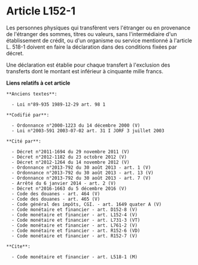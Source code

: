 # Article L152-1

Les personnes physiques qui transfèrent vers l'étranger ou en provenance de l'étranger des sommes, titres ou valeurs, sans
l'intermédiaire d'un établissement de crédit, ou d'un organisme ou service mentionné à l'article L. 518-1 doivent en faire la
déclaration dans des conditions fixées par décret.

Une déclaration est établie pour chaque transfert à l'exclusion des transferts dont le montant est inférieur à cinquante
mille francs.

**Liens relatifs à cet article**

	**Anciens textes**:

	  - Loi n°89-935 1989-12-29 art. 98 1

	**Codifié par**:

	  - Ordonnance n°2000-1223 du 14 décembre 2000 (V)
	  - Loi n°2003-591 2003-07-02 art. 31 I JORF 3 juillet 2003

	**Cité par**:

	  - Décret n°2011-1694 du 29 novembre 2011 (V)
	  - Décret n°2012-1182 du 23 octobre 2012 (V)
	  - Décret n°2012-1264 du 14 novembre 2012 (V)
	  - Ordonnance n°2013-792 du 30 août 2013 - art. 1 (V)
	  - Ordonnance n°2013-792 du 30 août 2013 - art. 13 (V)
	  - Ordonnance n°2013-792 du 30 août 2013 - art. 7 (V)
	  - Arrêté du 6 janvier 2014 - art. 2 (V)
	  - Décret n°2016-1663 du 5 décembre 2016 (V)
	  - Code des douanes - art. 464 (V)
	  - Code des douanes - art. 465 (V)
	  - Code général des impôts, CGI. - art. 1649 quater A (V)
	  - Code monétaire et financier - art. D152-8 (V)
	  - Code monétaire et financier - art. L152-4 (V)
	  - Code monétaire et financier - art. L731-3 (VT)
	  - Code monétaire et financier - art. L761-2 (V)
	  - Code monétaire et financier - art. R152-6 (VD)
	  - Code monétaire et financier - art. R152-7 (V)

	**Cite**:

	  - Code monétaire et financier - art. L518-1 (M)
